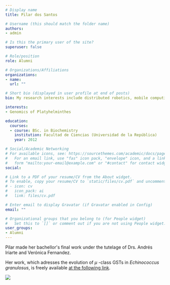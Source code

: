 ```yaml
---
# Display name
title: Pilar dos Santos

# Username (this should match the folder name)
authors:
- admin

# Is this the primary user of the site?
superuser: false

# Role/position
role: Alumni

# Organizations/Affiliations
organizations:
- name: 
  url: ""

# Short bio (displayed in user profile at end of posts)
bio: My research interests include distributed robotics, mobile computing and programmable matter.

interests:
- Genomics of Platyhelminthes

education:
  courses:
  - course: BSc. in Biochemistry
    institution: Facultad de Ciencias (Universidad de la República)
    year: 2012

# Social/Academic Networking
# For available icons, see: https://sourcethemes.com/academic/docs/page-builder/#icons
#   For an email link, use "fas" icon pack, "envelope" icon, and a link in the
#   form "mailto:your-email@example.com" or "#contact" for contact widget.
social:

# Link to a PDF of your resume/CV from the About widget.
# To enable, copy your resume/CV to `static/files/cv.pdf` and uncomment the lines below.
# - icon: cv
#   icon_pack: ai
#   link: files/cv.pdf

# Enter email to display Gravatar (if Gravatar enabled in Config)
email: ""

# Organizational groups that you belong to (for People widget)
#   Set this to `[]` or comment out if you are not using People widget.
user_groups:
- Alumni
---
```


Pilar made her bachellor's final work under the tutelage of Drs. Andrés Iriarte and Verónica Fernandez. 

Her work, which adresses the evolution of $\mu$ -class GSTs in *Echinococcus granulosus*, is freely available [at the following link](https://www.colibri.udelar.edu.uy/jspui/handle/20.500.12008/10145).

![](/img/Smircich_Fernandez_dosSantos_Iriarte.jpg)

